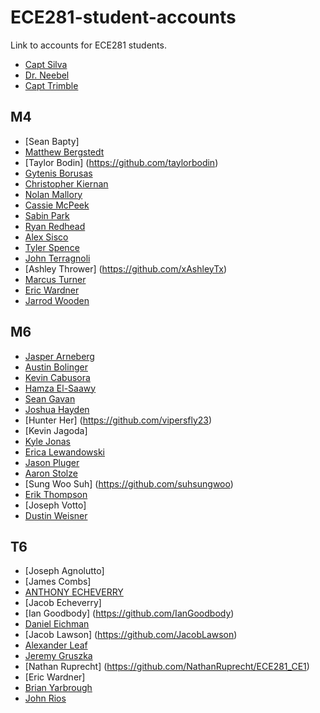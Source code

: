 ECE281-student-accounts
=======================

Link to accounts for ECE281 students.

- [Capt Silva](https://www.github.com/sivwizinbiznilva)
- [Dr. Neebel](https://github.com/drdanial)
- [Capt Trimble](https://github.com/vtrimble)

## M4

- [Sean Bapty]
- [Matthew Bergstedt](https://github.com/mbergstedt)
- [Taylor Bodin] (https://github.com/taylorbodin)
- [Gytenis Borusas](https://www.github.com/gytenis98)
- [Christopher Kiernan](https://github.com/ChrisMKiernan)
- [Nolan Mallory](https://github.com/nolanmallory)
- [Cassie McPeek](https://github.com/CassieMcPeek)
- [Sabin Park](https://github.com/sabinpark)
- [Ryan Redhead](https://github.com/RyanRedhead)
- [Alex Sisco](https://github.com/alexsisco714)
- [Tyler Spence](https://github.com/TylerSpence)
- [John Terragnoli](https://github.com/JohnTerragnoli/ECE281-student-accounts)
- [Ashley Thrower] (https://github.com/xAshleyTx)
- [Marcus Turner](https://github.com/MTurner94)
- [Eric Wardner](https://github.com/EricWardner)
- [Jarrod Wooden](https://github.com/JarrodWooden)


## M6

- [Jasper Arneberg](https://github.com/JasperArneberg)
- [Austin Bolinger](https://github.com/Austinbolinger)
- [Kevin Cabusora](https://github.com/KevinCabusora)
- [Hamza El-Saawy](https://github.com/hamzaelsaawy)
- [Sean Gavan](https://github.com/SeanGavan)
- [Joshua Hayden](https://github.com/JoshuaHayden)
- [Hunter Her] (https://github.com/vipersfly23)
- [Kevin Jagoda]
- [Kyle Jonas](https://github.com/KyleJonas)
- [Erica Lewandowski](https://github.com/EricaLewandowski)
- [Jason Pluger](https://github.com/JasonPluger)
- [Aaron Stolze](https://github.com/aaronstolze)
- [Sung Woo Suh] (https://github.com/suhsungwoo)
- [Erik Thompson](https://github.com/C16erikthompson)
- [Joseph Votto]
- [Dustin Weisner](https://github.com/dustyweisner)

## T6

- [Joseph Agnolutto]
- [James Combs]
- [ANTHONY ECHEVERRY](https://github.com/AnthonyEcheverry)
- [Jacob Echeverry]
- [Ian Goodbody] (https://github.com/IanGoodbody)
- [Daniel Eichman](https://github.com/DanielEichman/ECE281_CE1) 
- [Jacob Lawson] (https://github.com/JacobLawson)
- [Alexander Leaf](https://github.com/apleaf)
- [Jeremy Gruszka]( https://github.com/JeremyGruszka/ECE281-student-accounts)
- [Nathan Ruprecht] (https://github.com/NathanRuprecht/ECE281_CE1)
- [Eric Wardner]
- [Brian Yarbrough](https://github.com/byarbrough/ECE281-student-accounts)
- [John Rios](https://github.com/John-Rios/ECE281-student-accounts)


